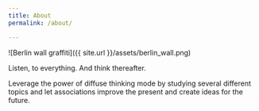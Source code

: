 ```yaml
---
title: About
permalink: /about/

---
```

![Berlin wall graffiti]({{ site.url }}/assets/berlin_wall.png)

Listen, to everything. And think thereafter.

Leverage the power of diffuse thinking mode by studying several different topics and let associations improve the present and create ideas for the future.
